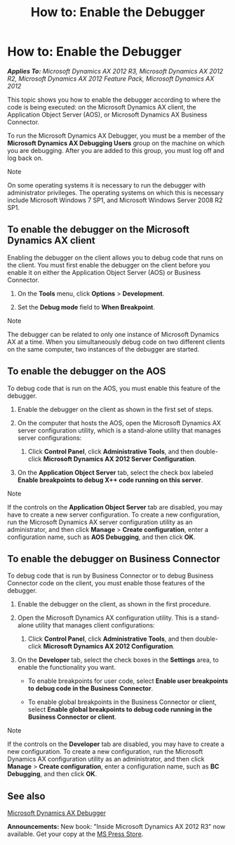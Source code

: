 ﻿---
title: 'How to: Enable the Debugger'
TOCTitle: 'How to: Enable the Debugger'
ms:assetid: 71f3d0ff-145a-46d4-afb8-93c8f8fd4882
ms:mtpsurl: https://msdn.microsoft.com/en-us/library/Aa569665(v=AX.60)
ms:contentKeyID: 35239297
ms.date: 05/18/2015
mtps_version: v=AX.60
---

# How to: Enable the Debugger 


_**Applies To:** Microsoft Dynamics AX 2012 R3, Microsoft Dynamics AX 2012 R2, Microsoft Dynamics AX 2012 Feature Pack, Microsoft Dynamics AX 2012_

This topic shows you how to enable the debugger according to where the code is being executed: on the Microsoft Dynamics AX client, the Application Object Server (AOS), or Microsoft Dynamics AX Business Connector.

To run the Microsoft Dynamics AX Debugger, you must be a member of the **Microsoft Dynamics AX Debugging Users** group on the machine on which you are debugging. After you are added to this group, you must log off and log back on.


> [!NOTE]
> <P>On some operating systems it is necessary to run the debugger with administrator privileges. The operating systems on which this is necessary include Microsoft Windows 7 SP1, and Microsoft Windows Server 2008 R2 SP1.</P>



## To enable the debugger on the Microsoft Dynamics AX client

Enabling the debugger on the client allows you to debug code that runs on the client. You must first enable the debugger on the client before you enable it on either the Application Object Server (AOS) or Business Connector.

1.  On the **Tools** menu, click **Options** \> **Development**.

2.  Set the **Debug mode** field to **When Breakpoint**.


> [!NOTE]
> <P>The debugger can be related to only one instance of Microsoft Dynamics AX at a time. When you simultaneously debug code on two different clients on the same computer, two instances of the debugger are started.</P>



## To enable the debugger on the AOS

To debug code that is run on the AOS, you must enable this feature of the debugger.

1.  Enable the debugger on the client as shown in the first set of steps.

2.  On the computer that hosts the AOS, open the Microsoft Dynamics AX server configuration utility, which is a stand-alone utility that manages server configurations:
    
    1.  Click **Control Panel**, click **Administrative Tools**, and then double-click **Microsoft Dynamics AX 2012 Server Configuration**.

3.  On the **Application Object Server** tab, select the check box labeled **Enable breakpoints to debug X++ code running on this server**.


> [!NOTE]
> <P>If the controls on the <STRONG>Application Object Server</STRONG> tab are disabled, you may have to create a new server configuration. To create a new configuration, run the Microsoft Dynamics AX server configuration utility as an administrator, and then click <STRONG>Manage</STRONG> &gt; <STRONG>Create configuration</STRONG>, enter a configuration name, such as <STRONG>AOS Debugging</STRONG>, and then click <STRONG>OK</STRONG>.</P>



## To enable the debugger on Business Connector

To debug code that is run by Business Connector or to debug Business Connector code on the client, you must enable those features of the debugger.

1.  Enable the debugger on the client, as shown in the first procedure.

2.  Open the Microsoft Dynamics AX configuration utility. This is a stand-alone utility that manages client configurations:
    
    1.  Click **Control Panel**, click **Administrative Tools**, and then double-click **Microsoft Dynamics AX 2012 Configuration**.

3.  On the **Developer** tab, select the check boxes in the **Settings** area, to enable the functionality you want.
    
      - To enable breakpoints for user code, select **Enable user breakpoints to debug code in the Business Connector**.
    
      - To enable global breakpoints in the Business Connector or client, select **Enable global breakpoints to debug code running in the Business Connector or client**.


> [!NOTE]
> <P>If the controls on the <STRONG>Developer</STRONG> tab are disabled, you may have to create a new configuration. To create a new configuration, run the Microsoft Dynamics AX configuration utility as an administrator, and then click <STRONG>Manage</STRONG> &gt; <STRONG>Create configuration</STRONG>, enter a configuration name, such as <STRONG>BC Debugging</STRONG>, and then click <STRONG>OK</STRONG>.</P>



## See also

[Microsoft Dynamics AX Debugger](microsoft-dynamics-ax-debugger.md)

  
**Announcements:** New book: "Inside Microsoft Dynamics AX 2012 R3" now available. Get your copy at the [MS Press Store](https://www.microsoftpressstore.com/store/inside-microsoft-dynamics-ax-2012-r3-9780735685109).

